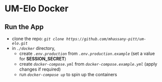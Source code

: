 # UM-Elo Docker

## Run the App

- clone the repo: _`git clone https://github.com/mhassany-pitt/um-elo.git`_
- in _`./docker`_ directory,
  - create _`.env.production`_ from _`.env.production.example`_ (set a value for **SESSION_SECRET**)
  - create _`docker-compose.yml`_ from _`docker-compose.example.yml`_ (apply changes if required)
  - run _`docker-compose up`_ to spin up the containers
